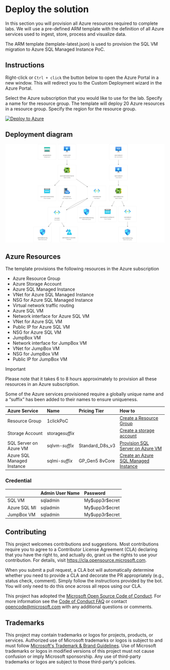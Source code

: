 # Deploy the solution

In this section you will provision all Azure resources required to complete labs. We will use a pre-defined ARM template with the definition of all Azure services used to ingest, store, process and visualize data.

The ARM template (template-latest.json) is used to provision the SQL VM migration to Azure SQL Managed Instance PoC.

## Instructions

Right-click or `Ctrl + click` the button below to open the Azure Portal in a new window. This will redirect you to the Custom Deployment wizard in the Azure Portal.

Select the Azure subscription that you would like to use for the lab.
Specify a name for the resource group. The template will deploy 20 Azure resources in a resource group.
Specify the region for the resource group.

[![Deploy to Azure](https://aka.ms/deploytoazurebutton)](https://portal.azure.com/#create/Microsoft.Template/uri/https%3A%2F%2Fraw.githubusercontent.com%2Fmicrosoft%2Fsql_1click_pocs%2Finitial-draft%2Fdeploy%2Fdeploy.json)

## Deployment diagram

![resource-visualizer](../media/resource-visualizer.png)

## Azure Resources
The template provisions the following resources in the Azure subscription

- Azure Resource Group
- Azure Storage Account
- Azure SQL Managed Instance
- VNet for Azure SQL Managed Instance
- NSG for Azure SQL Managed Instance
- Virtual network traffic routing
- Azure SQL VM
- Network interface for Azure SQL VM
- VNet for Azure SQL VM
- Public IP for Azure SQL VM
- NSG for Azure SQL VM
- JumpBox VM
- Network interface for JumpBox VM
- VNet for JumpBox VM
- NSG for JumpBox VM
- Public IP for JumpBox VM

> [!IMPORTANT]
> Please note that it takes 6 to 8 hours approximately to provision all these resources in an Azure subscription.

Some of the Azure services provisioned require a globally unique name and a “suffix” has been added to their names to ensure uniqueness.

| Azure Service | Name   | Pricing Tier    | How to |
|:----          |:----- | :----   |:----- |
| Resource Group | 1clickPoC |   | [Create a Resource Group](https://learn.microsoft.com/en-us/azure/azure-resource-manager/management/manage-resource-groups-portal#create-resource-groups)
| Storage Account | storage*suffix* |    |[Create a storage account](https://learn.microsoft.com/en-us/azure/storage/common/storage-account-create?tabs=azure-portal)|
| SQL Server on Azure VM| sqlvm-*suffix* | Standard_D8s_v3 |[Provision SQL Server on Azure VM](https://learn.microsoft.com/en-us/azure/azure-sql/virtual-machines/windows/create-sql-vm-portal?view=azuresql) |
| Azure SQL Managed Instance | sqlmi-*suffix*| GP_Gen5 8vCore|[Create an Azure SQL Managed Instance](https://learn.microsoft.com/en-us/azure/azure-sql/managed-instance/instance-create-quickstart?view=azuresql)|

### Credential

|  | Admin User Name   | Password    |
|:----          |:----- | :----   |
| SQL VM | sqladmin | My\$upp3r\$ecret |
| Azure SQL MI | sqladmin | My\$upp3r\$ecret |
| JumpBox VM | sqladmin | My\$upp3r\$ecret |

## Contributing

This project welcomes contributions and suggestions.  Most contributions require you to agree to a
Contributor License Agreement (CLA) declaring that you have the right to, and actually do, grant us
the rights to use your contribution. For details, visit https://cla.opensource.microsoft.com.

When you submit a pull request, a CLA bot will automatically determine whether you need to provide
a CLA and decorate the PR appropriately (e.g., status check, comment). Simply follow the instructions
provided by the bot. You will only need to do this once across all repos using our CLA.

This project has adopted the [Microsoft Open Source Code of Conduct](https://opensource.microsoft.com/codeofconduct/).
For more information see the [Code of Conduct FAQ](https://opensource.microsoft.com/codeofconduct/faq/) or
contact [opencode@microsoft.com](mailto:opencode@microsoft.com) with any additional questions or comments.

## Trademarks

This project may contain trademarks or logos for projects, products, or services. Authorized use of Microsoft 
trademarks or logos is subject to and must follow 
[Microsoft's Trademark & Brand Guidelines](https://www.microsoft.com/en-us/legal/intellectualproperty/trademarks/usage/general).
Use of Microsoft trademarks or logos in modified versions of this project must not cause confusion or imply Microsoft sponsorship.
Any use of third-party trademarks or logos are subject to those third-party's policies.
